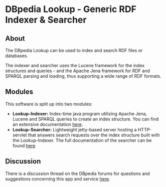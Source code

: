 # DBpedia Lookup - Generic RDF Indexer & Searcher

## About

The DBpedia Lookup can be used to index and search RDF files or databases. 

The indexer and searcher uses the Lucene framework for the index structures and queries - and the Apache Jena framework for RDF and SPARQL parsing and loading, thus supporting a wide range of RDF formats.

## Modules

This software is split up into two modules:
* **Lookup-Indexer:** Index-time java program utilizing Apache Jena, Lucene and SPARQL queries to create an index structure. You can find an extensive documentation [here](./lookup-indexer/README.md).
* **Lookup-Searcher:** Lightweight jetty-based server hosting a HTTP-servlet that answers search requests over the index structure built with the Lookup-Indexer. The full documentation of the searcher can be found [here](./lookup-searcher/README.md)

## Discussion

There is a discussion thread on the DBpedia forums for questions and suggestions concerning this app and service [here](https://forum.dbpedia.org/t/new-dbpedia-lookup-application/607).
